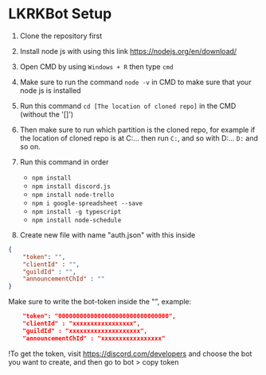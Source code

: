 # LKRKBot Setup

1. Clone the repository first

2. Install node js with using this link https://nodejs.org/en/download/

3. Open CMD by using ``Windows + R`` then type ``cmd``

4. Make sure to run the command ``node -v`` in CMD to make sure that your node js is installed

5. Run this command ``cd [The location of cloned repo]`` in the CMD (without the '[]')

6. Then make sure to run which partition is the cloned repo, for example if the location of cloned repo is at C:\... then run ``C:``, and so with D:\... ``D:`` and so on.

7. Run this command in order 
    - ``npm install``
    - ``npm install discord.js``
    - ``npm install node-trello``
    - ``npm i google-spreadsheet --save``
    - ``npm install -g typescript``
    - ``npm install node-schedule``

8. Create new file with name "auth.json" with this inside
```json
{
    "token": "",
    "clientId" : "",
    "guildId" : "",
    "announcementChId" : ""
}
```
Make sure to write the bot-token inside the "", example: 
```json
    "token": "0000000000000000000000000000000",
    "clientId" : "xxxxxxxxxxxxxxxxx",
    "guildId" : "xxxxxxxxxxxxxxxxxxxx",
    "announcementChId" : "xxxxxxxxxxxxxxxxx"
```

!To get the token, visit https://discord.com/developers and choose the bot you want to create, and then go to bot > copy token
